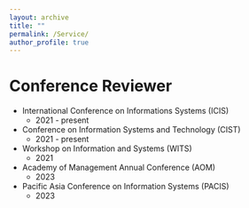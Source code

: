 ```yaml
---
layout: archive
title: ""
permalink: /Service/
author_profile: true
---
```




Conference Reviewer
======
* International Conference on Informations Systems (ICIS) 
  * 2021 - present
* Conference on Information Systems and Technology (CIST) 
  * 2021 - present
* Workshop on Information and Systems (WITS) 
  * 2021
* Academy of Management Annual Conference (AOM)  
  * 2023
* Pacific Asia Conference on Information Systems (PACIS)  
  * 2023


